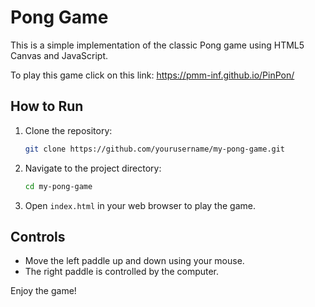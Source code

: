 # Pong Game

This is a simple implementation of the classic Pong game using HTML5 Canvas and JavaScript.

To play this game click on this link: https://pmm-inf.github.io/PinPon/

## How to Run

1. Clone the repository:
    ```sh
    git clone https://github.com/yourusername/my-pong-game.git
    ```
2. Navigate to the project directory:
    ```sh
    cd my-pong-game
    ```
3. Open `index.html` in your web browser to play the game.

## Controls

- Move the left paddle up and down using your mouse.
- The right paddle is controlled by the computer.

Enjoy the game!